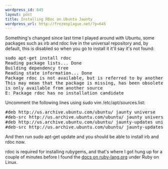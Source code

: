 ```yaml
--- 
wordpress_id: 645
layout: post
title: Installing RDoc on Ubuntu Jaunty
wordpress_url: http://frozenplague.net/?p=645
---
```

Something's changed since last time I played around with Ubuntu, some packages such as irb and rdoc live in the universal repository and, by default, this is disabled so when you go to install it it'll say it's not found:

<pre>
sudo apt-get install rdoc
Reading package lists... Done
Building dependency tree       
Reading state information... Done
Package rdoc is not available, but is referred to by another package.
This may mean that the package is missing, has been obsoleted, or
is only available from another source
E: Package rdoc has no installation candidate
</pre>

Uncomment the following lines using <span class='term'>sudo vim /etc/apt/sources.list</span>:

<pre>
#deb http://us.archive.ubuntu.com/ubuntu/ jaunty universe
#deb-src http://us.archive.ubuntu.com/ubuntu/ jaunty universe
#deb http://us.archive.ubuntu.com/ubuntu/ jaunty-updates universe
#deb-src http://us.archive.ubuntu.com/ubuntu/ jaunty-updates universe
</pre>

And then run <span class='term'>sudo apt-get update</span> and you should be able to install <span class='term'>irb</span> and <span class='term'>rdoc</span> now. 

rdoc is required for installing rubygems, and that's where I got hung up for a couple of minutes before I found the <a href='http://www.ruby-lang.org/en/downloads/'>docs on ruby-lang.org</a> under Ruby on Linux.
